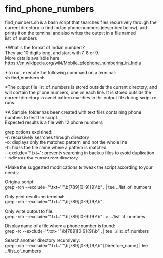 # find_phone_numbers

find_numbers.sh is a bash script that searches files recursively through the current directory to find Indian phone numbers (described below), and prints it on the terminal and also writes the output in a file named list_of_numbers

*What is the format of Indian numbers?<br>
They are 10 digits long, and start with 7, 8 or 9. <br>
More details available here: https://en.wikipedia.org/wiki/Mobile_telephone_numbering_in_India

*To run, execute the following command on a terminal:<br>
sh find_numbers.sh

*The output file list_of_numbers is stored outside the current directory, and will contain the phone numbers, one on each line. It is stored outside the current directory to avoid pattern matches in the output file during script re-runs.

*A Sample_folder has been created with text files containing phone numbers to test the script.<br>
Expected results is a file with 12 phone numbers.<br>

grep options explained:<br>
-r: recursively searches through directory<br>
-o: displays only the matched pattern, and not the whole line<br>
-h: hides the file name where a pattern is matched<br>
--exclude='*.txt~' : prevents searching in backup files to avoid duplication
. : indicates the current root directory

*Make the suggested modifications to tweak the script according to your needs:

Original script:<br>
grep -roh --exclude='*.txt~' "\b[789][0-9]\{9\}\b" . | tee ../list_of_numbers

Only print results on terminal:<br>
grep -roh --exclude='*.txt~' "\b[789][0-9]\{9\}\b" . 

Only write output to file:<br>
grep -roh --exclude='*.txt~' "\b[789][0-9]\{9\}\b" . > ../list_of_numbers

Display name of a file where a phone number is found:<br>
grep -ro --exclude='*.txt~' "\b[789][0-9]\{9\}\b" . | tee ../list_of_numbers

Search another directory recursively:<br>
grep -roh --exclude='*.txt~' "\b[789][0-9]\{9\}\b" [Directory_name] | tee ../list_of_numbers
